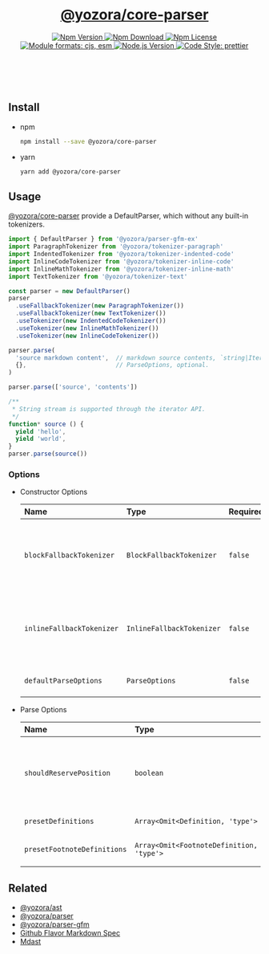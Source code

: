 <header>
  <h1 align="center">
    <a href="https://github.com/yozorajs/yozora/tree/v2.2.0/packages/core-parser#readme">@yozora/core-parser</a>
  </h1>
  <div align="center">
    <a href="https://www.npmjs.com/package/@yozora/core-parser">
      <img
        alt="Npm Version"
        src="https://img.shields.io/npm/v/@yozora/core-parser.svg"
      />
    </a>
    <a href="https://www.npmjs.com/package/@yozora/core-parser">
      <img
        alt="Npm Download"
        src="https://img.shields.io/npm/dm/@yozora/core-parser.svg"
      />
    </a>
    <a href="https://www.npmjs.com/package/@yozora/core-parser">
      <img
        alt="Npm License"
        src="https://img.shields.io/npm/l/@yozora/core-parser.svg"
      />
    </a>
    <a href="#install">
      <img
        alt="Module formats: cjs, esm"
        src="https://img.shields.io/badge/module_formats-cjs%2C%20esm-green.svg"
      />
    </a>
    <a href="https://github.com/nodejs/node">
      <img
        alt="Node.js Version"
        src="https://img.shields.io/node/v/@yozora/core-parser"
      />
    </a>
    <a href="https://github.com/prettier/prettier">
      <img
        alt="Code Style: prettier"
        src="https://img.shields.io/badge/code_style-prettier-ff69b4.svg?style=flat-square"
      />
    </a>
  </div>
</header>
<br/>


## Install

* npm

  ```bash
  npm install --save @yozora/core-parser
  ```

* yarn

  ```bash
  yarn add @yozora/core-parser
  ```

## Usage

[@yozora/core-parser][] provide a DefaultParser, which without any built-in
tokenizers.

```typescript
import { DefaultParser } from '@yozora/parser-gfm-ex'
import ParagraphTokenizer from '@yozora/tokenizer-paragraph'
import IndentedTokenizer from '@yozora/tokenizer-indented-code'
import InlineCodeTokenizer from '@yozora/tokenizer-inline-code'
import InlineMathTokenizer from '@yozora/tokenizer-inline-math'
import TextTokenizer from '@yozora/tokenizer-text'

const parser = new DefaultParser()
parser
  .useFallbackTokenizer(new ParagraphTokenizer())
  .useFallbackTokenizer(new TextTokenizer())
  .useTokenizer(new IndentedCodeTokenizer())
  .useTokenizer(new InlineMathTokenizer())
  .useTokenizer(new InlineCodeTokenizer())

parser.parse(
  'source markdown content',  // markdown source contents, `string|Iterable<string>`
  {},                         // ParseOptions, optional.
)

parser.parse(['source', 'contents'])

/**
 * String stream is supported through the iterator API.
 */
function* source () {
  yield 'hello',
  yield 'world',
}
parser.parse(source())
```

### Options

* Constructor Options

  Name                      | Type                      | Required  | Description
  :-------------------------|:--------------------------|:----------|:------------
  `blockFallbackTokenizer`  | `BlockFallbackTokenizer`  | `false`   | Fallback tokenizer on processing block structure phase
  `inlineFallbackTokenizer` | `InlineFallbackTokenizer` | `false`   | Fallback tokenizer on processing inline structure phase
  `defaultParseOptions`     | `ParseOptions`            | `false`   | Default options for `parse()`

* Parse Options

  Name                        | Type                                      | Required  | Description
  :---------------------------|:------------------------------------------|:----------|:------------
  `shouldReservePosition`     | `boolean`                                 | `false`   | Whether it is necessary to reserve the position in the Node produced
  `presetDefinitions`         | `Array<Omit<Definition, 'type'>`          | `false`   | Preset definitions
  `presetFootnoteDefinitions` | `Array<Omit<FootnoteDefinition, 'type'>`  | `false`   | Preset footnote definitions


## Related

* [@yozora/ast][]
* [@yozora/parser][]
* [@yozora/parser-gfm][]
* [Github Flavor Markdown Spec][gfm-spec]
* [Mdast][mdast-homepage]


[docpage]: https://yozora.guanghechen.com/docs/package/core-parser
[homepage]: https://github.com/yozorajs/yozora/tree/v2.2.0/packages/core-parser#readme

<!-- yozora package link definitions -->
[@yozora/ast]:                          https://github.com/yozorajs/yozora/tree/v2.2.0/packages/ast#readme
[@yozora/core-parser]:                  https://github.com/yozorajs/yozora/tree/v2.2.0/packages/core-parser#readme
[@yozora/parser]:                       https://github.com/yozorajs/yozora/tree/v2.2.0/packages/parser#readme
[@yozora/parser-gfm]:                   https://github.com/yozorajs/yozora/tree/v2.2.0/packages/parser-gfm#readme
[@yozora/parser-gfm-ex]:                https://github.com/yozorajs/yozora/tree/v2.2.0/packages/parser-gfm-ex#readme
[@yozora/tokenizer-admonition]:         https://github.com/yozorajs/yozora/tree/v2.2.0/tokenizers/admonition#readme
[@yozora/tokenizer-autolink]:           https://github.com/yozorajs/yozora/tree/v2.2.0/tokenizers/autolink#readme
[@yozora/tokenizer-autolink-extension]: https://github.com/yozorajs/yozora/tree/v2.2.0/tokenizers/autolink-extension#readme
[@yozora/tokenizer-blockquote]:         https://github.com/yozorajs/yozora/tree/v2.2.0/tokenizers/blockquote#readme
[@yozora/tokenizer-break]:              https://github.com/yozorajs/yozora/tree/v2.2.0/tokenizers/break#readme
[@yozora/tokenizer-definition]:         https://github.com/yozorajs/yozora/tree/v2.2.0/tokenizers/definition#readme
[@yozora/tokenizer-delete]:             https://github.com/yozorajs/yozora/tree/v2.2.0/tokenizers/delete#readme
[@yozora/tokenizer-emphasis]:           https://github.com/yozorajs/yozora/tree/v2.2.0/tokenizers/emphasis#readme
[@yozora/tokenizer-fenced-code]:        https://github.com/yozorajs/yozora/tree/v2.2.0/tokenizers/fenced-code#readme
[@yozora/tokenizer-heading]:            https://github.com/yozorajs/yozora/tree/v2.2.0/tokenizers/heading#readme
[@yozora/tokenizer-html-block]:         https://github.com/yozorajs/yozora/tree/v2.2.0/tokenizers/html-block#readme
[@yozora/tokenizer-html-inline]:        https://github.com/yozorajs/yozora/tree/v2.2.0/tokenizers/html-inline#readme
[@yozora/tokenizer-image]:              https://github.com/yozorajs/yozora/tree/v2.2.0/tokenizers/image#readme
[@yozora/tokenizer-image-reference]:    https://github.com/yozorajs/yozora/tree/v2.2.0/tokenizers/image-reference#readme
[@yozora/tokenizer-indented-code]:      https://github.com/yozorajs/yozora/tree/v2.2.0/tokenizers/indented-code#readme
[@yozora/tokenizer-inline-code]:        https://github.com/yozorajs/yozora/tree/v2.2.0/tokenizers/inline-code#readme
[@yozora/tokenizer-inline-math]:        https://github.com/yozorajs/yozora/tree/v2.2.0/tokenizers/inline-math#readme
[@yozora/tokenizer-link]:               https://github.com/yozorajs/yozora/tree/v2.2.0/tokenizers/link#readme
[@yozora/tokenizer-link-reference]:     https://github.com/yozorajs/yozora/tree/v2.2.0/tokenizers/link-reference#readme
[@yozora/tokenizer-list]:               https://github.com/yozorajs/yozora/tree/v2.2.0/tokenizers/list#readme
[@yozora/tokenizer-math]:               https://github.com/yozorajs/yozora/tree/v2.2.0/tokenizers/math#readme
[@yozora/tokenizer-paragraph]:          https://github.com/yozorajs/yozora/tree/v2.2.0/tokenizers/paragraph#readme
[@yozora/tokenizer-setext-heading]:     https://github.com/yozorajs/yozora/tree/v2.2.0/tokenizers/setext-heading#readme
[@yozora/tokenizer-table]:              https://github.com/yozorajs/yozora/tree/v2.2.0/tokenizers/table#readme
[@yozora/tokenizer-text]:               https://github.com/yozorajs/yozora/tree/v2.2.0/tokenizers/text#readme
[@yozora/tokenizer-thematic-break]:     https://github.com/yozorajs/yozora/tree/v2.2.0/tokenizers/thematic-break#readme


<!-- gfm link definitions -->
[gfm-spec]: https://github.github.com/gfm
[mdast-homepage]: https://github.com/syntax-tree/mdast
[GFM Autolinks]: https://github.github.com/gfm/#autolinks
[GFM Autolinks (extension)]: https://github.github.com/gfm/#autolinks-extension-
[GFM blockquotes]: https://github.github.com/gfm/#block-quotes
[GFM hard line breaks]: https://github.github.com/gfm/#hard-line-breaks
[GFM soft line breaks]: https://github.github.com/gfm/#soft-line-breaks
[GFM link reference definitions]: https://github.github.com/gfm/#link-reference-definitions
[GFM strikethrough (extension)]: https://github.github.com/gfm/#strikethrough-extension-
[GFM emphasis and strong emphasis]: https://github.github.com/gfm/#emphasis-and-strong-emphasis
[GFM fenced code blocks]: https://github.github.com/gfm/#fenced-code-blocks
[GFM ATX headings]: https://github.github.com/gfm/#atx-headings
[GFM HTML blocks]: https://github.github.com/gfm/#html-blocks
[GFM raw HTML]: https://github.github.com/gfm/#raw-html
[GFM images]: https://github.github.com/gfm/#images
[GFM reference images]: https://github.github.com/gfm/#example-590
[GFM indented code blocks]: https://github.github.com/gfm/#indented-code-blocks
[GFM code spans]: https://github.github.com/gfm/#code-spans
[GFM links]: https://github.github.com/gfm/#links
[GFM reference links]: https://github.github.com/gfm/#reference-link
[GFM lists]: https://github.github.com/gfm/#lists
[GFM list items]: https://github.github.com/gfm/#list-items
[GFM task list items]: https://github.github.com/gfm/#task-list-items-extension-
[GFM paragraphs]: https://github.github.com/gfm/#paragraphs
[GFM setext headings]: https://github.github.com/gfm/#setext-headings
[GFM tables]: https://github.github.com/gfm/#tables-extension-
[GFM textual contents]: https://github.github.com/gfm/#textual-content
[GFM thematic breaks]: https://github.github.com/gfm/#thematic-breaks
